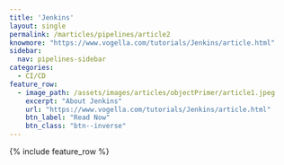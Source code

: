 ```yaml
---
title: 'Jenkins'
layout: single
permalink: /marticles/pipelines/article2
knowmore: "https://www.vogella.com/tutorials/Jenkins/article.html"
sidebar:
  nav: pipelines-sidebar
categories:
  - CI/CD
feature_row:
  - image_path: /assets/images/articles/objectPrimer/article1.jpeg
    excerpt: "About Jenkins"
    url: "https://www.vogella.com/tutorials/Jenkins/article.html"
    btn_label: "Read Now"
    btn_class: "btn--inverse"  
---
```


{% include feature_row %}